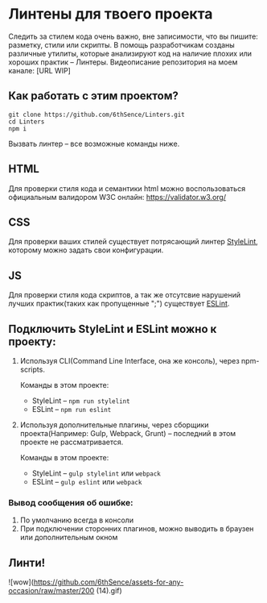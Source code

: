 # Линтены для твоего проекта

Следить за стилем кода очень важно, вне записимости, что вы пишите: разметку, стили или скрипты.
В помощь разработчикам созданы различные утилиты, которые анализируют код на наличие плохих или хороших практик – Линтеры.
Видеописание репозитория на моем канале: [URL WIP]

## Как работать с этим проектом? 

```
git clone https://github.com/6thSence/Linters.git
cd Linters
npm i 
```

Вызвать линтер – все возможные команды ниже. 

## HTML

Для проверки стиля кода и семантики html можно воспользоваться официальным валидором W3C онлайн: https://validator.w3.org/

## CSS
 
 Для проверки ваших стилей существует потрясающий линтер [StyleLint](http://stylelint.io/), которому можно задать свои конфигурации. 
 
## JS
 
 Для проверки стиля кода скриптов, а так же отсутсвие нарушений лучших практик(таких как пропущенные ";") существует [ESLint](http://eslint.org/).
 
## Подключить StyleLint и ESLint можно к проекту:

1. Используя CLI(Command Line Interface, она же консоль), через npm-scripts.
    
    Команды в этом проекте:
    - StyleLint – `npm run stylelint`
    - ESLint – `npm run eslint`

2. Используя дополнительные плагины, через сборщики проекта(Например: Gulp, Webpack, Grunt) – последний в этом проекте не рассматривается.
    
    Команды в этом проекте:
    - StyleLint – `gulp stylelint` или `webpack`
    - ESLint – `gulp eslint` или `webpack`

### Вывод сообщения об ошибке: 
1. По умолчанию всегда в консоли
2. При подключении сторонних плагинов, можно выводить в браузен или дополнительным окном

## Линти!
 
![wow](https://github.com/6thSence/assets-for-any-occasion/raw/master/200 (14).gif)

  




